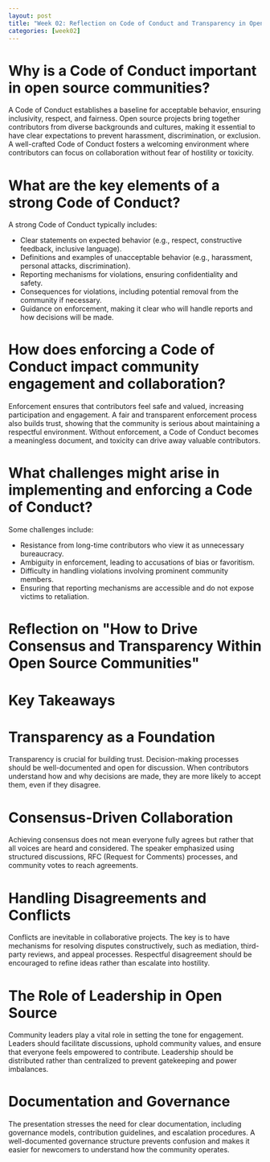 ```yaml
---
layout: post
title: "Week 02: Reflection on Code of Conduct and Transparency in Open Source Communities"
categories: [week02]
---
```


# Why is a Code of Conduct important in open source communities?
   A Code of Conduct establishes a baseline for acceptable behavior, ensuring inclusivity, respect, and fairness. Open source projects bring together contributors from diverse backgrounds and cultures, making it essential to have clear expectations to prevent harassment, discrimination, or exclusion. A well-crafted Code of Conduct fosters a welcoming environment where contributors can focus on collaboration without fear of hostility or toxicity.

# What are the key elements of a strong Code of Conduct?
   A strong Code of Conduct typically includes:
   - Clear statements on expected behavior (e.g., respect, constructive feedback, inclusive language).
   - Definitions and examples of unacceptable behavior (e.g., harassment, personal attacks, discrimination).
   - Reporting mechanisms for violations, ensuring confidentiality and safety.
   - Consequences for violations, including potential removal from the community if necessary.
   - Guidance on enforcement, making it clear who will handle reports and how decisions will be made.

# How does enforcing a Code of Conduct impact community engagement and collaboration? 
   Enforcement ensures that contributors feel safe and valued, increasing participation and engagement. A fair and transparent enforcement process also builds trust, showing that the community is serious about maintaining a respectful environment. Without enforcement, a Code of Conduct becomes a meaningless document, and toxicity can drive away valuable contributors.

# What challenges might arise in implementing and enforcing a Code of Conduct?
   Some challenges include:
   - Resistance from long-time contributors who view it as unnecessary bureaucracy.
   - Ambiguity in enforcement, leading to accusations of bias or favoritism.
   - Difficulty in handling violations involving prominent community members.
   - Ensuring that reporting mechanisms are accessible and do not expose victims to retaliation.

# Reflection on "How to Drive Consensus and Transparency Within Open Source Communities"
# Key Takeaways

# Transparency as a Foundation
   Transparency is crucial for building trust. Decision-making processes should be well-documented and open for discussion. When contributors understand how and why decisions are made, they are more likely to accept them, even if they disagree.

# Consensus-Driven Collaboration
   Achieving consensus does not mean everyone fully agrees but rather that all voices are heard and considered. The speaker emphasized using structured discussions, RFC (Request for Comments) processes, and community votes to reach agreements.

# Handling Disagreements and Conflicts
   Conflicts are inevitable in collaborative projects. The key is to have mechanisms for resolving disputes constructively, such as mediation, third-party reviews, and appeal processes. Respectful disagreement should be encouraged to refine ideas rather than escalate into hostility.

# The Role of Leadership in Open Source
   Community leaders play a vital role in setting the tone for engagement. Leaders should facilitate discussions, uphold community values, and ensure that everyone feels empowered to contribute. Leadership should be distributed rather than centralized to prevent gatekeeping and power imbalances.

# Documentation and Governance
   The presentation stresses the need for clear documentation, including governance models, contribution guidelines, and escalation procedures. A well-documented governance structure prevents confusion and makes it easier for newcomers to understand how the community operates.
